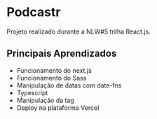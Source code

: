 # Podcastr

Projeto realizado durante a NLW#5 trilha React.js.

## Principais Aprendizados
 - Funcionamento do next.js
 - Funcionamento do Sass
 - Manipulação de datas com date-fns
 - Typescript
 - Manipulação da tag <audio>
 - Deploy na plataforma Vercel
